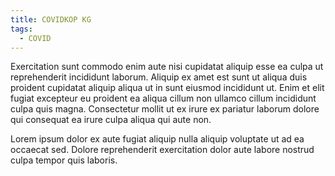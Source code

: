 ```yaml
---
title: COVIDKOP KG
tags:
  - COVID
---
```


Exercitation sunt commodo enim aute nisi cupidatat aliquip esse ea culpa ut reprehenderit incididunt laborum. Aliquip ex amet est sunt ut aliqua duis proident cupidatat aliquip aliqua ut in sunt eiusmod incididunt ut. Enim et elit fugiat excepteur eu proident ea aliqua cillum non ullamco cillum incididunt culpa quis magna. Consectetur mollit ut ex irure ex pariatur laborum dolore qui consequat ea irure culpa aliqua qui aute non.

Lorem ipsum dolor ex aute fugiat aliquip nulla aliquip voluptate ut ad ea occaecat sed. Dolore reprehenderit exercitation dolor aute labore nostrud culpa tempor quis laboris.
